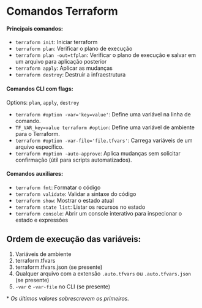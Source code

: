 # Comandos Terraform

#### Principais comandos:

- `terraform init`: Iniciar terraform
- `terraform plan`: Verificar o plano de execução
- `terraform plan -out=tfplan`: Verificar o plano de execução e salvar em um arquivo para aplicação posterior
- `terraform apply`: Aplicar as mudanças
- `terraform destroy`: Destruir a infraestrutura

#### Comandos CLI com flags:

Options: `plan`, `apply`, `destroy`

- `terraform #option -var='key=value'`: Define uma variável na linha de comando.
- `TF_VAR_key=value terraform #option`: Define uma variável de ambiente para o Terraform.
- `terraform #option -var-file='file.tfvars'`: Carrega variáveis de um arquivo específico.
- `terraform #option -auto-approve`: Aplica mudanças sem solicitar confirmação (útil para scripts automatizados).

#### Comandos auxiliares:

- `terraform fmt`: Formatar o código
- `terraform validate`: Validar a sintaxe do código
- `terraform show`: Mostrar o estado atual
- `terraform state list`: Listar os recursos no estado
- `terraform console`: Abrir um console interativo para inspecionar o estado e expressões

## Ordem de execução das variáveis:

1. Variáveis de ambiente
2. terraform.tfvars
3. terraform.tfvars.json (se presente)
4. Qualquer arquivo com a extensão `.auto.tfvars` ou `.auto.tfvars.json` (se presente)
5. `-var` e `-var-file` no CLI (se presente)

\* _Os últimos valores sobrescrevem os primeiros._
